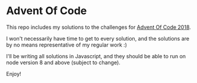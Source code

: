 # Advent Of Code

This repo includes my solutions to the challenges for [Advent Of Code 2018](https://adventofcode.com/).

I won't necessarily have time to get to every solution, and the solutions are by no means representative of my regular work :)

I'll be writing all solutions in Javascript, and they should be able to run on node version 8 and above (subject to change).

Enjoy!
